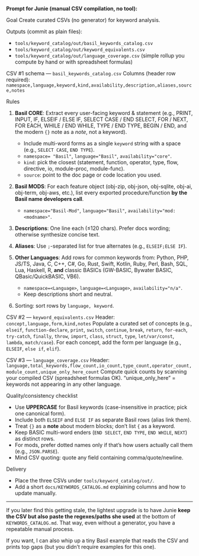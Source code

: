 **Prompt for Junie (manual CSV compilation, no tool):**

Goal
Create curated CSVs (no generator) for keyword analysis.

Outputs (commit as plain files):

* `tools/keyword_catalog/out/basil_keywords_catalog.csv`
* `tools/keyword_catalog/out/keyword_equivalents.csv`
* `tools/keyword_catalog/out/language_coverage.csv` (simple rollup you compute by hand or with spreadsheet formulas)

CSV #1 schema — `basil_keywords_catalog.csv`
Columns (header row required):
`namespace,language,keyword,kind,availability,description,aliases,source,notes`

Rules

1. **Basil CORE**: Extract every user-facing keyword & statement (e.g., PRINT, INPUT, IF, ELSEIF / ELSE IF, SELECT CASE / END SELECT, FOR / NEXT, FOR EACH, WHILE / END WHILE, TYPE / END TYPE, BEGIN / END, and the modern `{}` note as a *note*, not a keyword).

    * Include multi-word forms as a single `keyword` string with a space (e.g., `SELECT CASE`, `END TYPE`).
    * `namespace= "Basil"`, `language="Basil"`, `availability="core"`.
    * `kind`: pick the closest (statement, function, operator, type, flow, directive, io, module-proc, module-func).
    * `source`: point to the doc page or code location you used.
2. **Basil MODS**: For each feature object (obj-zip, obj-json, obj-sqlite, obj-ai, obj-term, obj-aws, etc.), list every exported procedure/function **by the Basil name developers call**.

    * `namespace="Basil-Mod"`, `language="Basil"`, `availability="mod:<modname>"`.
3. **Descriptions**: One line each (≤120 chars). Prefer docs wording; otherwise synthesize concise text.
4. **Aliases**: Use `;`-separated list for true alternates (e.g., `ELSEIF;ELSE IF`).
5. **Other Languages**: Add rows for common keywords from: Python, PHP, JS/TS, Java, C, C++, C#, Go, Rust, Swift, Kotlin, Ruby, Perl, Bash, SQL, Lua, Haskell, R, **and** classic BASICs (GW-BASIC, Bywater BASIC, QBasic/QuickBASIC, VB6).

    * `namespace=<Language>`, `language=<Language>`, `availability="n/a"`.
    * Keep descriptions short and neutral.
6. Sorting: sort rows by `language, keyword`.

CSV #2 — `keyword_equivalents.csv`
Header: `concept,language,form,kind,notes`
Populate a curated set of concepts (e.g., `elseif`, `function-declare`, `print`, `switch`, `continue`, `break`, `return`, `for-each`, `try-catch`, `finally`, `throw`, `import`, `class`, `struct`, `type`, `let/var/const`, `lambda`, `match/case`). For each concept, add the form per language (e.g., `ELSEIF`, `else if`, `elif`).

CSV #3 — `language_coverage.csv`
Header: `language,total_keywords,flow_count,io_count,type_count,operator_count,module_count,unique_only_here_count`
Compute quick counts by scanning your compiled CSV (spreadsheet formulas OK). “unique_only_here” = keywords not appearing in any other language.

Quality/consistency checklist

* Use **UPPERCASE** for Basil keywords (case-insensitive in practice; pick one canonical form).
* Include both `ELSEIF` and `ELSE IF` as separate Basil rows (alias link them).
* Treat `{}` as a **note** about modern blocks; don’t list `{` as a keyword.
* Keep BASIC multi-word enders (`END SELECT`, `END TYPE`, `END WHILE`, `NEXT`) as distinct rows.
* For mods, prefer dotted names only if that’s how users actually call them (e.g., `JSON.PARSE`).
* Mind CSV quoting: quote any field containing comma/quote/newline.

Delivery

* Place the three CSVs under `tools/keyword_catalog/out/`.
* Add a short `docs/KEYWORDS_CATALOG.md` explaining columns and how to update manually.

---

If you later find this getting stale, the lightest upgrade is to have Junie **keep the CSV but also paste the regexes/paths she used** at the bottom of `KEYWORDS_CATALOG.md`. That way, even without a generator, you have a repeatable manual process.

If you want, I can also whip up a tiny Basil example that reads the CSV and prints top gaps (but you didn’t require examples for this one).
